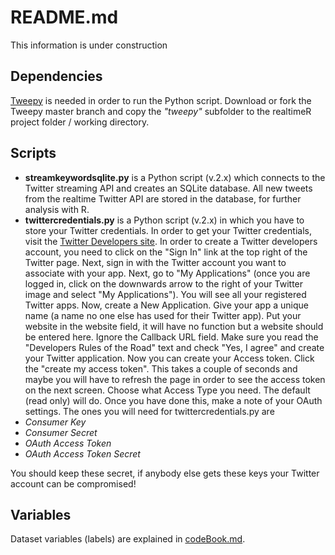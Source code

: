 README.md
==========

This information is under construction

## Dependencies
[Tweepy](https://github.com/tweepy/tweepy) is needed in order to run the Python script. Download or fork the Tweepy master branch and copy the _"tweepy"_ subfolder to the realtimeR project folder / working directory.

## Scripts
* __streamkeywordsqlite.py__ is a Python script (v.2.x) which connects to the Twitter streaming API and creates an SQLite database. All new tweets from the realtime Twitter API are stored in the database, for further analysis with R.
* __twittercredentials.py__ is a Python script (v.2.x) in which you have to store your Twitter credentials. In order to get your Twitter credentials, visit the [Twitter Developers site](http://dev.twitter.com). In order to create a Twitter developers account, you need to click on the "Sign In" link at the top right of the Twitter page. Next, sign in with the Twitter account you want to associate with your app. Next, go to "My Applications" (once you are logged in, click on the downwards arrow to the right of your Twitter image and select "My Applications"). You will see all your registered Twitter apps. Now, create a New Application. Give your app a unique name (a name no one else has used for their Twitter app). Put your website in the website field, it will have no function but a website should be entered here. Ignore the Callback URL field. Make sure you read the "Developers Rules of the Road" text and check "Yes, I agree" and create your Twitter application. Now you can create your Access token. Click the "create my access token". This takes a couple of seconds and maybe you will have to refresh the page in order to see the access token on the next screen. Choose what Access Type you need. The default (read only) will do. Once you have done this, make a note of your OAuth settings. The ones you will need for twittercredentials.py are 
* _Consumer Key_
* _Consumer Secret_
* _OAuth Access Token_
* _OAuth Access Token Secret_

You should keep these secret, if anybody else gets these keys your Twitter account can be compromised!

## Variables
Dataset variables (labels) are explained in [codeBook.md](https://github.com/digistam/realtimeR/blob/master/CodeBook.md).
